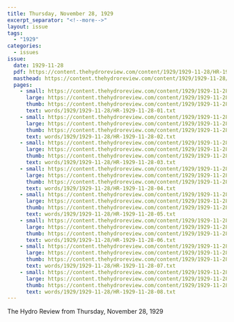 ```yaml
---
title: Thursday, November 28, 1929
excerpt_separator: "<!--more-->"
layout: issue
tags:
  - "1929"
categories:
  - issues
issue:
  date: 1929-11-28
  pdf: https://content.thehydroreview.com/content/1929/1929-11-28/HR-1929-11-28.pdf
  masthead: https://content.thehydroreview.com/content/1929/1929-11-28/masthead/HR-1929-11-28.jpg
  pages:
    - small: https://content.thehydroreview.com/content/1929/1929-11-28/small/HR-1929-11-28-01.jpg
      large: https://content.thehydroreview.com/content/1929/1929-11-28/large/HR-1929-11-28-01.jpg
      thumb: https://content.thehydroreview.com/content/1929/1929-11-28/thumbnails/HR-1929-11-28-01.jpg
      text: words/1929/1929-11-28/HR-1929-11-28-01.txt
    - small: https://content.thehydroreview.com/content/1929/1929-11-28/small/HR-1929-11-28-02.jpg
      large: https://content.thehydroreview.com/content/1929/1929-11-28/large/HR-1929-11-28-02.jpg
      thumb: https://content.thehydroreview.com/content/1929/1929-11-28/thumbnails/HR-1929-11-28-02.jpg
      text: words/1929/1929-11-28/HR-1929-11-28-02.txt
    - small: https://content.thehydroreview.com/content/1929/1929-11-28/small/HR-1929-11-28-03.jpg
      large: https://content.thehydroreview.com/content/1929/1929-11-28/large/HR-1929-11-28-03.jpg
      thumb: https://content.thehydroreview.com/content/1929/1929-11-28/thumbnails/HR-1929-11-28-03.jpg
      text: words/1929/1929-11-28/HR-1929-11-28-03.txt
    - small: https://content.thehydroreview.com/content/1929/1929-11-28/small/HR-1929-11-28-04.jpg
      large: https://content.thehydroreview.com/content/1929/1929-11-28/large/HR-1929-11-28-04.jpg
      thumb: https://content.thehydroreview.com/content/1929/1929-11-28/thumbnails/HR-1929-11-28-04.jpg
      text: words/1929/1929-11-28/HR-1929-11-28-04.txt
    - small: https://content.thehydroreview.com/content/1929/1929-11-28/small/HR-1929-11-28-05.jpg
      large: https://content.thehydroreview.com/content/1929/1929-11-28/large/HR-1929-11-28-05.jpg
      thumb: https://content.thehydroreview.com/content/1929/1929-11-28/thumbnails/HR-1929-11-28-05.jpg
      text: words/1929/1929-11-28/HR-1929-11-28-05.txt
    - small: https://content.thehydroreview.com/content/1929/1929-11-28/small/HR-1929-11-28-06.jpg
      large: https://content.thehydroreview.com/content/1929/1929-11-28/large/HR-1929-11-28-06.jpg
      thumb: https://content.thehydroreview.com/content/1929/1929-11-28/thumbnails/HR-1929-11-28-06.jpg
      text: words/1929/1929-11-28/HR-1929-11-28-06.txt
    - small: https://content.thehydroreview.com/content/1929/1929-11-28/small/HR-1929-11-28-07.jpg
      large: https://content.thehydroreview.com/content/1929/1929-11-28/large/HR-1929-11-28-07.jpg
      thumb: https://content.thehydroreview.com/content/1929/1929-11-28/thumbnails/HR-1929-11-28-07.jpg
      text: words/1929/1929-11-28/HR-1929-11-28-07.txt
    - small: https://content.thehydroreview.com/content/1929/1929-11-28/small/HR-1929-11-28-08.jpg
      large: https://content.thehydroreview.com/content/1929/1929-11-28/large/HR-1929-11-28-08.jpg
      thumb: https://content.thehydroreview.com/content/1929/1929-11-28/thumbnails/HR-1929-11-28-08.jpg
      text: words/1929/1929-11-28/HR-1929-11-28-08.txt
---
```


The Hydro Review from Thursday, November 28, 1929

<!--more-->

